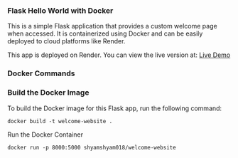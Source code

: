 ### Flask Hello World with Docker
This is a simple Flask application that provides a custom welcome page when accessed. It is containerized using Docker and can be easily deployed to cloud platforms like Render.

This app is deployed on Render. You can view the live version at:
[Live Demo](https://firstdocker-ajg5.onrender.com)

### Docker Commands
### Build the Docker Image

To build the Docker image for this Flask app, run the following command:
```
docker build -t welcome-website .
```
Run the Docker Container
```
docker run -p 8000:5000 shyamshyam018/welcome-website
```

